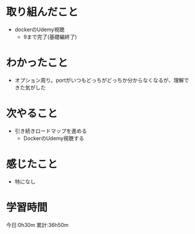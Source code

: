 # 取り組んだこと
  - dockerのUdemy視聴
    - 9まで完了(基礎編終了)

# わかったこと
  - オプション周り。portがいつもどっちがどっちか分からなくなるが、理解できた気がした

# 次やること
  - 引き続きロードマップを進める
    - DockerのUdemy視聴する

# 感じたこと
  - 特になし

# 学習時間
今日:0h30m
累計:36h50m
